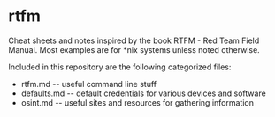 # rtfm

Cheat sheets and notes inspired by the book RTFM - Red Team Field
Manual. Most examples are for *nix systems unless noted otherwise.

Included in this repository are the following categorized files:

- rtfm.md -- useful command line stuff
- defaults.md -- default credentials for various devices and software
- osint.md -- useful sites and resources for gathering information
